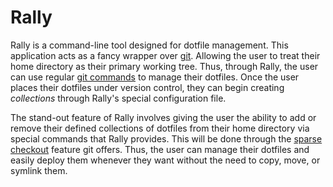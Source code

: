 <!--
SPDX-FileCopyrightText: 2024 Jason Pena <jasonpena@awkless.com>
SPDX-License-Identifier: MIT
-->

# Rally

Rally is a command-line tool designed for dotfile management. This application
acts as a fancy wrapper over [git][git-scm]. Allowing the user to treat their
home directory as their primary working tree. Thus, through Rally, the user can
use regular [git commands][git-cmds] to manage their dotfiles. Once the user
places their dotfiles under version control, they can begin creating
_collections_ through Rally's special configuration file.

The stand-out feature of Rally involves giving the user the ability to add or
remove their defined collections of dotfiles from their home directory via
special commands that Rally provides. This will be done through the [sparse
checkout][git-sparse-checkout] feature git offers. Thus, the user can manage
their dotfiles and easily deploy them whenever they want without the need to
copy, move, or symlink them.

[git-scm]: https://git-scm.com/
[git-cmds]: https://git-scm.com/docs
[git-sparse-checkout]: https://git-scm.com/docs/git-sparse-checkout
